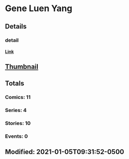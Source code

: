# Gene Luen Yang 
## Details
### detail
#### [Link](http://marvel.com/comics/creators/11255/gene_luen_yang?utm_campaign=apiRef&utm_source=225578a89fc76f3d20fbffda5d17a88d)
## [Thumbnail](http://i.annihil.us/u/prod/marvel/i/mg/b/40/image_not_available.jpg)
## Totals
### Comics: 11
### Series: 4
### Stories: 10
### Events: 0
## Modified: 2021-01-05T09:31:52-0500